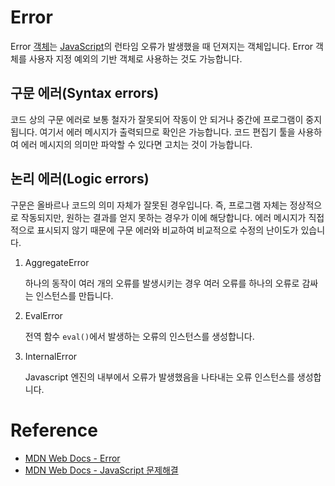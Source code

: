 # Error

Error [객체](/javascript/docs/glossary.html#객체)는 [JavaScript](/javascript/docs/glossary.html#javascript)의 런타임 오류가 발생했을 때 던져지는 객체입니다. Error 객체를 사용자 지정 예외의 기반 객체로 사용하는 것도 가능합니다. 

## 구문 에러(Syntax errors)

코드 상의 구문 에러로 보통 철자가 잘못되어 작동이 안 되거나 중간에 프로그램이 중지됩니다. 여기서 에러 메시지가 출력되므로 확인은 가능합니다. 코드 편집기 툴을 사용하여 에러 메시지의 의미만 파악할 수 있다면 고치는 것이 가능합니다. 

## 논리 에러(Logic errors)

구문은 올바르나 코드의 의미 자체가 잘못된 경우입니다. 즉, 프로그램 자체는 정상적으로 작동되지만, 원하는 결과를 얻지 못하는 경우가 이에 해당합니다. 에러 메시지가 직접적으로 표시되지 않기 때문에 구문 에러와 비교하여 비교적으로 수정의 난이도가 있습니다.

1. AggregateError
   
    하나의 동작이 여러 개의 오류를 발생시키는 경우 여러 오류를 하나의 오류로 감싸는 인스턴스를 만듭니다.

2. EvalError

    전역 함수 `eval()`에서 발생하는 오류의 인스턴스를 생성합니다.

3. InternalError

    Javascript 엔진의 내부에서 오류가 발생했음을 나타내는 오류 인스턴스를 생성합니다.

# Reference

* [MDN Web Docs - Error](https://developer.mozilla.org/ko/docs/Web/JavaScript/Reference/Global_Objects/Error)
* [MDN Web Docs - JavaScript 문제해결](https://developer.mozilla.org/ko/docs/Learn/JavaScript/First_steps/What_went_wrong)